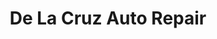 ---
title: "De La Cruz Auto Repair"
url: /pleasantville/de-la-cruz-auto-repair/
shop: car repair
---